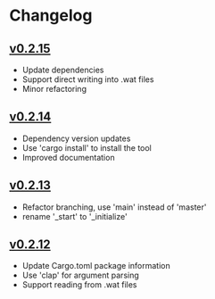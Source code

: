 # Changelog


## [v0.2.15]
- Update dependencies
- Support direct writing into .wat files
- Minor refactoring


## [v0.2.14]
- Dependency version updates
- Use 'cargo install' to install the tool
- Improved documentation


## [v0.2.13]
- Refactor branching, use 'main' instead of 'master'
- rename '_start' to '_initialize'


## [v0.2.12]
- Update Cargo.toml package information
- Use 'clap' for argument parsing
- Support reading from .wat files




[unreleased]: https://github.com/wasm-forge/wasi2ic/compare/v0.2.15...main
[v0.2.15]: https://github.com/wasm-forge/wasi2ic/compare/v0.2.14...v0.2.15
[v0.2.14]: https://github.com/wasm-forge/wasi2ic/compare/v0.2.13...v0.2.14
[v0.2.13]: https://github.com/wasm-forge/wasi2ic/compare/v0.2.12...v0.2.13
[v0.2.12]: https://github.com/wasm-forge/wasi2ic/compare/v0.2.11...v0.2.12

